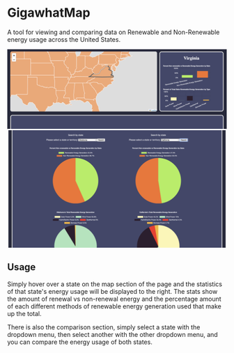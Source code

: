 # GigawhatMap
A tool for viewing and comparing data on Renewable and Non-Renewable energy usage across the United States.

<div align="center">
  <img alt="Demo Image #1" src="./client/assets/demo1.png">
  <img alt="Demo Image #2" src="./client/assets/demo.png">
</div>

## Usage

Simply hover over a state on the map section of the page and the statistics of that state's energy usage will be displayed to the right. The stats show the amount of renewal vs non-renewal energy and the percentage amount of each different methods of renewable energy generation used that make up the total.

There is also the comparison section, simply select a state with the dropdown menu, then select another with the other dropdown menu, and you can compare the energy usage of both states.
